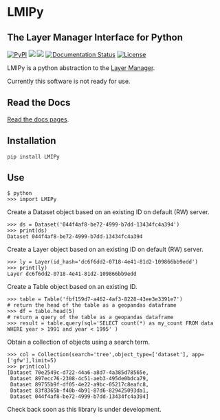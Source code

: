 # LMIPy
## The Layer Manager Interface for Python

[![PyPI](https://img.shields.io/pypi/v/LMIPy.svg?style=flat)](https://pypi.org/project/LMIPy/) ![](https://img.shields.io/pypi/pyversions/LMIPy.svg?style=flat)  ![](https://img.shields.io/pypi/wheel/LMIPy.svg?style=flat) [![Documentation Status](https://readthedocs.org/projects/lmipy/badge/?version=latest)](https://lmipy.readthedocs.io/en/latest/?badge=latest) [![License](https://img.shields.io/badge/License-MIT-brightgreen.svg)](https://github.com/Vizzuality/LMIPy/blob/master/LICENSE)


LMIPy is a python abstraction to the [Layer Manager](https://github.com/Vizzuality/layer-manager).

Currently this software is not ready for use.

## Read the Docs

[Read the docs pages](https://lmipy.readthedocs.io/en/latest/).

## Installation

`pip install LMIPy`

## Use


```
$ python
>>> import LMIPy
```

Create a Dataset object based on an existing ID on default (RW) server.
```
>>> ds = Dataset('044f4af8-be72-4999-b7dd-13434fc4a394')
>>> print(ds)
Dataset 044f4af8-be72-4999-b7dd-13434fc4a394
```

Create a Layer object based on an existing ID on default (RW) server.
```
>>> ly = Layer(id_hash='dc6f6dd2-0718-4e41-81d2-109866bb9edd')
>>> print(ly)
Layer dc6f6dd2-0718-4e41-81d2-109866bb9edd
```

Create a Table object based on an existing ID.
```
>>> table = Table('fbf159d7-a462-4af3-8228-43ee3e3391e7')
# return the head of the table as a geopandas dataframe
>>> df = table.head(5)
# return a query of the table as a geopandas dataframe
>>> result = table.query(sql='SELECT count(*) as my_count FROM data WHERE year > 1991 and year < 1995' )
```

Obtain a collection of objects using a search term.
```
>>> col = Collection(search='tree',object_type=['dataset'], app=['gfw'],limit=5)
>>> print(col)
[Dataset 70e2549c-d722-44a6-a8d7-4a385d78565e,
 Dataset 897ecc76-2308-4c51-aeb3-495de0bdca79,
 Dataset 89755b9f-df05-4e22-a9bc-05217c8eafc8,
 Dataset 83f8365b-f40b-4b91-87d6-829425093da1,
 Dataset 044f4af8-be72-4999-b7dd-13434fc4a394]
```




Check back soon as this library is under development.